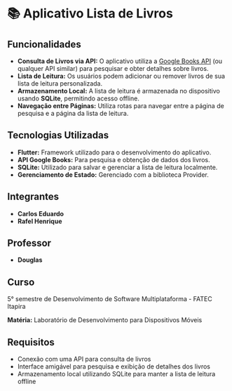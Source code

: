 <h1>📚 Aplicativo Lista de Livros</h1>

<h2>Funcionalidades</h2>
<ul>
    <li><strong>Consulta de Livros via API:</strong> O aplicativo utiliza a <a href="https://developers.google.com/books" target="_blank">Google Books API</a> (ou qualquer API similar) para pesquisar e obter detalhes sobre livros.</li>
    <li><strong>Lista de Leitura:</strong> Os usuários podem adicionar ou remover livros de sua lista de leitura personalizada.</li>
    <li><strong>Armazenamento Local:</strong> A lista de leitura é armazenada no dispositivo usando <strong>SQLite</strong>, permitindo acesso offline.</li>
    <li><strong>Navegação entre Páginas:</strong> Utiliza rotas para navegar entre a página de pesquisa e a página da lista de leitura.</li>
</ul>

<h2>Tecnologias Utilizadas</h2>
<ul>
    <li><strong>Flutter:</strong> Framework utilizado para o desenvolvimento do aplicativo.</li>
    <li><strong>API Google Books:</strong> Para pesquisa e obtenção de dados dos livros.</li>
    <li><strong>SQLite:</strong> Utilizado para salvar e gerenciar a lista de leitura localmente.</li>
    <li><strong>Gerenciamento de Estado:</strong> Gerenciado com a biblioteca Provider.</li>
</ul>

<h2>Integrantes</h2>
<ul>
    <li><strong>Carlos Eduardo</strong></li>
    <li><strong>Rafel Henrique</strong></li>
</ul>

<h2>Professor</h2>
<ul>   
    <li><strong>Douglas</strong> </li>
</ul>

<h2>Curso</h2>
<p>5° semestre de Desenvolvimento de Software Multiplataforma - FATEC Itapira</p>
<p><strong>Matéria:</strong> Laboratório de Desenvolvimento para Dispositivos Móveis</p>

<h2>Requisitos</h2>
<ul>
    <li>Conexão com uma API para consulta de livros</li>
    <li>Interface amigável para pesquisa e exibição de detalhes dos livros</li>
    <li>Armazenamento local utilizando SQLite para manter a lista de leitura offline</li>
</ul>

